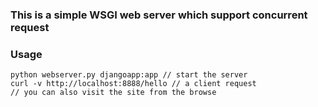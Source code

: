 ### This is a simple WSGI web server which support concurrent request
### Usage

```shell
python webserver.py djangoapp:app // start the server
curl -v http://localhost:8888/hello // a client request 
// you can also visit the site from the browse
```
